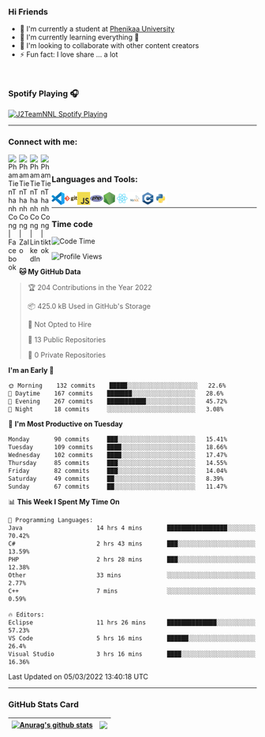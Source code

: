 ### Hi Friends

- 🔭 I'm currently a student at [Phenikaa University]
- 🌱 I'm currently learning everything 🤣
- 👯 I'm looking to collaborate with other content creators
- ⚡ Fun fact: I love share ... a lot

<br />

### Spotify Playing 🎧
[<img src="https://spotify-playing-git-master.j2teamnnl.vercel.app/api/spotify-playing" alt="J2TeamNNL Spotify Playing" width="350" />](https://open.spotify.com/user/31bvg3wront7ddphslihvvtofufa)

<!-- [<img src="https://becongspotify-git-master.phamtienthanhcong.vercel.app/api/spotify-playing" alt="Spotify Now Playing" width="350" />] -->

---


### Connect with me:
[<img align="left" alt="PhamTienThanhCong | Facebook" width="22px" src="https://upload.wikimedia.org/wikipedia/commons/thumb/1/16/Facebook-icon-1.png/640px-Facebook-icon-1.png" />][facebook]
[<img align="left" alt="PhamTienThanhCong | Zalo" width="22px" src="https://www.anphatpc.com.vn/template/anphat_2020v2/images/icon-zalo.jpg" />][zalo]
[<img align="left" alt="PhamTienThanhCong | LinkedIn" width="22px" src="https://cdn3.iconfinder.com/data/icons/inficons/512/linkedin.png" />][linkedin]
[<img align="left" alt="PhamTienThanhCong | tiktok" width="22px" src="https://cdn.worldvectorlogo.com/logos/tiktok-logo.svg" />][tiktok]

<br />

### Languages and Tools:

<img align="left" alt="Visual Studio Code" width="26px" src="https://raw.githubusercontent.com/github/explore/80688e429a7d4ef2fca1e82350fe8e3517d3494d/topics/visual-studio-code/visual-studio-code.png" />
<img align="left" alt="git" width="26px" src="https://raw.githubusercontent.com/github/explore/80688e429a7d4ef2fca1e82350fe8e3517d3494d/topics/git/git.png" hrep/>

[<img align="left" alt="JavaScript" width="26px" src="https://raw.githubusercontent.com/github/explore/80688e429a7d4ef2fca1e82350fe8e3517d3494d/topics/javascript/javascript.png" />][min project]
[<img align="left" alt="php" width="26px" src="https://raw.githubusercontent.com/github/explore/80688e429a7d4ef2fca1e82350fe8e3517d3494d/topics/php/php.png" />][web]
[<img align="left" alt="nodejs" width="26px" src="https://raw.githubusercontent.com/github/explore/80688e429a7d4ef2fca1e82350fe8e3517d3494d/topics/nodejs/nodejs.png" />][web]
[<img align="left" alt="react" width="26px" src="https://raw.githubusercontent.com/github/explore/80688e429a7d4ef2fca1e82350fe8e3517d3494d/topics/react/react.png" />][web]

<img align="left" alt="mysql" width="26px" src="https://raw.githubusercontent.com/github/explore/80688e429a7d4ef2fca1e82350fe8e3517d3494d/topics/mysql/mysql.png" />

[<img align="left" alt="cpp c" width="26px" src="https://raw.githubusercontent.com/github/explore/80688e429a7d4ef2fca1e82350fe8e3517d3494d/topics/cpp/cpp.png" />][c and cpp]
[<img align="left" alt="python" width="26px" src="https://raw.githubusercontent.com/github/explore/80688e429a7d4ef2fca1e82350fe8e3517d3494d/topics/python/python.png" />][python]

<br />

---

### Time code

<!--START_SECTION:waka-->
![Code Time](http://img.shields.io/badge/Code%20Time-151%20hrs%2053%20mins-blue)

![Profile Views](http://img.shields.io/badge/Profile%20Views-119-blue)

**🐱 My GitHub Data** 

> 🏆 204 Contributions in the Year 2022
 > 
> 📦 425.0 kB Used in GitHub's Storage 
 > 
> 🚫 Not Opted to Hire
 > 
> 📜 13 Public Repositories 
 > 
> 🔑 0 Private Repositories  
 > 
**I'm an Early 🐤** 

```text
🌞 Morning    132 commits    █████░░░░░░░░░░░░░░░░░░░░   22.6% 
🌆 Daytime    167 commits    ███████░░░░░░░░░░░░░░░░░░   28.6% 
🌃 Evening    267 commits    ███████████░░░░░░░░░░░░░░   45.72% 
🌙 Night      18 commits     ░░░░░░░░░░░░░░░░░░░░░░░░░   3.08%

```
📅 **I'm Most Productive on Tuesday** 

```text
Monday       90 commits     ███░░░░░░░░░░░░░░░░░░░░░░   15.41% 
Tuesday      109 commits    ████░░░░░░░░░░░░░░░░░░░░░   18.66% 
Wednesday    102 commits    ████░░░░░░░░░░░░░░░░░░░░░   17.47% 
Thursday     85 commits     ███░░░░░░░░░░░░░░░░░░░░░░   14.55% 
Friday       82 commits     ███░░░░░░░░░░░░░░░░░░░░░░   14.04% 
Saturday     49 commits     ██░░░░░░░░░░░░░░░░░░░░░░░   8.39% 
Sunday       67 commits     ██░░░░░░░░░░░░░░░░░░░░░░░   11.47%

```


📊 **This Week I Spent My Time On** 

```text
💬 Programming Languages: 
Java                     14 hrs 4 mins       █████████████████░░░░░░░░   70.42% 
C#                       2 hrs 43 mins       ███░░░░░░░░░░░░░░░░░░░░░░   13.59% 
PHP                      2 hrs 28 mins       ███░░░░░░░░░░░░░░░░░░░░░░   12.38% 
Other                    33 mins             ░░░░░░░░░░░░░░░░░░░░░░░░░   2.77% 
C++                      7 mins              ░░░░░░░░░░░░░░░░░░░░░░░░░   0.59%

🔥 Editors: 
Eclipse                  11 hrs 26 mins      ██████████████░░░░░░░░░░░   57.23% 
VS Code                  5 hrs 16 mins       ██████░░░░░░░░░░░░░░░░░░░   26.4% 
Visual Studio            3 hrs 16 mins       ████░░░░░░░░░░░░░░░░░░░░░   16.36%

```


 Last Updated on 05/03/2022 13:40:18 UTC
<!--END_SECTION:waka-->

---

### GitHub Stats Card

| <a href="https://github.com/phamtienthanhcong"><img align="center" src="https://github-readme-stats.vercel.app/api?username=PhamTienThanhCong&show_icons=true&include_all_commits=true&theme=buefy&hide_border=true&theme=ocean_dark" alt="Anurag's github stats" /></a> | <a href="https://github.com/phamtienthanhcong"><img align="center" src="https://github-readme-stats.vercel.app/api/top-langs/?username=PhamTienThanhCong&layout=compact&theme=buefy&hide_border=true&theme=ocean_dark" /></a> |
| ------------- | ------------- |

[Phenikaa University]: https://phenikaa-uni.edu.vn/vi
[facebook]: https://www.facebook.com/phamtienthanhcong
[linkedin]: https://linkedin.com/in/phamtienthanhcong
[zalo]: https://zalo.me/0396396332
[tiktok]: https://www.tiktok.com/@phamtienthanhcong
[web]: https://github.com/PhamTienThanhCong/web_dev
[min project]: https://github.com/PhamTienThanhCong/Project-Of-Web
[c and cpp]: https://github.com/PhamTienThanhCong/Code_C_and_Cpro
[python]: https://github.com/PhamTienThanhCong/Python_beginer
